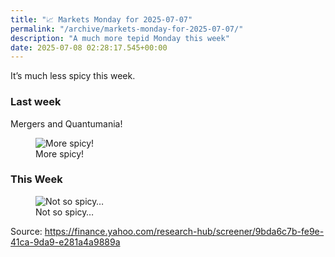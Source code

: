```yaml
---
title: "📈 Markets Monday for 2025-07-07"
permalink: "/archive/markets-monday-for-2025-07-07/"
description: "A much more tepid Monday this week"
date: 2025-07-08 02:28:17.545+00:00
---
```


<!-- buttondown-editor-mode: fancy --><p>It’s much less spicy this week.</p><h3><strong>Last</strong> week</h3><p>Mergers and Quantumania!</p><figure><img src="https://assets.buttondown.email/images/7619b189-eae5-488e-aa08-c26629d6f184.png?w=960&amp;fit=max" alt="More spicy!" draggable="false"><figcaption>More spicy!</figcaption></figure><h3>This Week</h3><figure><img src="https://assets.buttondown.email/images/48b3c25b-b488-46ca-b829-7697e1dfbe5c.png?w=960&amp;fit=max" alt="Not so spicy…" draggable="false"><figcaption>Not so spicy…</figcaption></figure><p></p><p>Source: <a target="_blank" rel="noopener noreferrer nofollow" href="https://finance.yahoo.com/research-hub/screener/9bda6c7b-fe9e-41ca-9da9-e281a4a9889a">https://finance.yahoo.com/research-hub/screener/9bda6c7b-fe9e-41ca-9da9-e281a4a9889a</a></p><p></p><p></p>